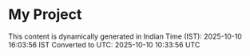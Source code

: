 # My Project

This content is dynamically generated in Indian Time (IST): 2025-10-10 16:03:56 IST
Converted to UTC: 2025-10-10 10:33:56 UTC
